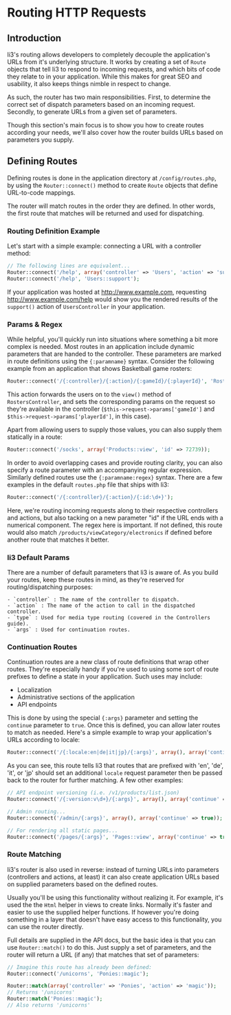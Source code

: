 # Routing HTTP Requests

## Introduction

li3's routing allows developers to completely decouple the application's URLs from it's underlying structure. It works by creating a set of `Route` objects that tell li3 to respond to incoming requests, and which bits of code they relate to in your application. While this makes for great SEO and usability, it also keeps things nimble in respect to change.

As such, the router has two main responsibilities. First, to determine the correct set of dispatch parameters based on an incoming request. Secondly, to generate URLs from a given set of parameters.

Though this section's main focus is to show you how to create routes according your needs, we'll also cover how the router builds URLs based on parameters you supply.

## Defining Routes

Defining routes is done in the application directory at `/config/routes.php`, by using the `Router::connect()` method to create `Route` objects that define URL-to-code mappings.

<div class="note note-info">
	The router will match routes in the order they are defined. In other words, the first route that matches will be returned and used for dispatching.
</div>

### Routing Definition Example

Let's start with a simple example: connecting a URL with a controller method:

```php
// The following lines are equivalent...
Router::connect('/help', array('controller' => 'Users', 'action' => 'support'));
Router::connect('/help', 'Users::support');
```

If your application was hosted at http://www.example.com, requesting http://www.example.com/help would show you the rendered results of the `support()` action of `UsersController` in your application. 

### Params & Regex

While helpful, you'll quickly run into situations where something a bit more complex is needed. Most routes in an application include dynamic parameters that are handed to the controller. These parameters are marked in route definitions using the `{:paramname}` syntax. Consider the following example from an application that shows Basketball game rosters:

```php
Router::connect('/{:controller}/{:action}/{:gameId}/{:playerId}', 'Rosters::view');
```

This action forwards the users on to the `view()` method of `RostersController`, and sets the corresponding params on the request so they're available in the controller (`$this->request->params['gameId']` and `$this->request->params['playerId']`, in this case).

Apart from allowing users to supply those values, you can also supply them statically in a route:

```php
Router::connect('/socks', array('Products::view', 'id' => 72739));
```

In order to avoid overlapping cases and provide routing clarity, you can also specify a route parameter with an accompanying regular expression. Similarly defined routes use the `{:paramname:regex}` syntax. There are a few examples in the default `routes.php` file that ships with li3:

```php
Router::connect('/{:controller}/{:action}/{:id:\d+}');
```

Here, we're routing incoming requests along to their respective controllers and actions, but also tacking on a new parameter "id" if the URL ends with a numerical component. The regex here is important. If not defined, this route would also match `/products/viewCategory/electronics` if defined before another route that matches it better.

### li3 Default Params

There are a number of default parameters that li3 is aware of. As you build your routes, keep these routes in mind, as they're reserved for routing/dispatching purposes:

	- `controller` : The name of the controller to dispatch.
	- `action` : The name of the action to call in the dispatched controller.
	- `type` : Used for media type routing (covered in the Controllers guide).
	- `args` : Used for continuation routes.

### Continuation Routes

Continuation routes are a new class of route definitions that wrap other routes. They're especially handy if you're used to using some sort of route prefixes to define a state in your application. Such uses may include:

 - Localization
 - Administrative sections of the application
 - API endpoints

This is done by using the special `{:args}` parameter and setting the `continue` parameter to `true`. Once this is defined, you can allow later routes to match as needed. Here's a simple example to wrap your application's URLs according to locale:

```php
Router::connect('/{:locale:en|de|it|jp}/{:args}', array(), array('continue' => true));
```

As you can see, this route tells li3 that routes that are prefixed with 'en', 'de', 'it', or 'jp' should set an additional `locale` request parameter then be passed back to the router for further matching. A few other examples:

```php
// API endpoint versioning (i.e. /v1/products/list.json)
Router::connect('/{:version:v\d+}/{:args}', array(), array('continue' => true));

// Admin routing...
Router::connect('/admin/{:args}', array(), array('continue' => true));

// For rendering all static pages...
Router::connect('/pages/{:args}', 'Pages::view', array('continue' => true));
```

### Route Matching

li3's router is also used in reverse: instead of turning URLs into parameters (controllers and actions, at least) it can also create application URLs based on supplied parameters based on the defined routes.

Usually you'll be using this functionality without realizing it. For example, it's used the the `Html` helper in views to create links. Normally it's faster and easier to use the supplied helper functions. If however you're doing something in a layer that doesn't have easy access to this functionality, you can use the router directly.

Full details are supplied in the API docs, but the basic idea is that you can use `Router::match()` to do this. Just supply a set of parameters, and the router will return a URL (if any) that matches that set of parameters:

```php
// Imagine this route has already been defined:
Router::connect('/unicorns', 'Ponies::magic');

Router::match(array('controller' => 'Ponies', 'action' => 'magic'));
// Returns '/unicorns'
Router::match('Ponies::magic');
// Also returns '/unicorns'
```
